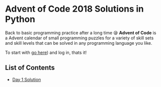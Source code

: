 # Advent of Code 2018 Solutions in Python

Back to basic programming practice after a long time 😪
**Advent of Code** is a Advent calendar of small programming puzzles for a variety of skill sets and skill levels that can be solved in any programming language you like.

To start with [go here](https://adventofcode.com/2018/)) and log in, thats it!


## List of Contents

 - [Day 1 Solution](https://github.com/riffAt2013/adventOfCode2018/blob/master/Day1/solve.py)

